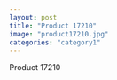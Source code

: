 ```yaml
---
layout: post
title: "Product 17210"
image: "product17210.jpg"
categories: "category1"
---
```

Product 17210
